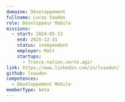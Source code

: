 ```yaml
---
domaine: Développement
fullname: Lucas Saudon
role: Développeur Mobile
missions:
  - start: 2024-05-13
    end: 2025-12-31
    status: independent
    employer: Malt
    startups:
      - france.nation.verte.agir
link: https://www.linkedin.com/in/lsaudon/
github: lsaudon
competences:
  - Développement Mobile
memberType: beta
---
```

